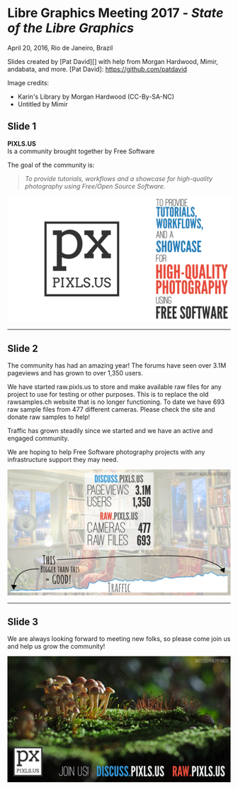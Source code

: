 # Libre Graphics Meeting 2017 - _State of the Libre Graphics_
April 20, 2016, Rio de Janeiro, Brazil

Slides created by [Pat David][] with help from Morgan Hardwood, Mimir, andabata, and more.
[Pat David]: https://github.com/patdavid

Image credits:
* Karin's Library by Morgan Hardwood (CC-By-SA-NC)
* Untitled by Mimir


Slide 1
-------
**PIXLS.US**  
Is a community brought together by Free Software

The goal of the community is:
> _To provide tutorials, workflows and a showcase for high-quality photography using Free/Open Source Software._

![First Slide](pixls.us-0.png)


---


Slide 2
-------
The community has had an amazing year!
The forums have seen over 3.1M pageviews and has grown to over 1,350 users.

We have started raw.pixls.us to store and make available raw files for any project to use for testing or other purposes.
This is to replace the old rawsamples.ch website that is no longer functioning.
To date we have 693 raw sample files from 477 different cameras.
Please check the site and donate raw samples to help!

Traffic has grown steadily since we started and we have an active and engaged community.

We are hoping to help Free Software photography projects with any infrastructure support they may need.

![Second Slide](pixls.us-1.png)

---


Slide 3
-------
We are always looking forward to meeting new folks, so please come join us and help us grow the community!

![Last Slide](pixls.us-2.png)
